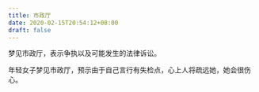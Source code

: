 ```yaml
---
title: 市政厅
date: 2020-02-15T20:54:12+08:00
draft: false
---
```


梦见市政厅，表示争执以及可能发生的法律诉讼。

年轻女子梦见市政厅，预示由于自己言行有失检点，心上人将疏远她，她会很伤心。


